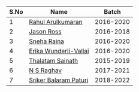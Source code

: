 | S.No | Name | Batch |
|------|------|-------|
| 1 | <a href="https://github.com/rahulkumaran">Rahul Arulkumaran</a> | 2016-2020 |
| 2 | <a href="https://github.com/rossja">Jason Ross</a> | 2016-2018 |
| 3 | <a href="https://github.com/SnehaR26">Sneha Raina</a> | 2016-2020 |
| 4 | <a href="https://github.com/ErikaWunderli">Erika Wunderli-Vallai</a> | 2016-2020 |
| 5 | <a href="https://github.com/FlasHRender">Thalatam Sainath</a> | 2015-2019 |
| 6 | <a href="https://github.com/IceCereal">N S Raghav</a> | 2017-2021 |
| 7 | <a href="https://github.com/sripat99">Sriker Balaram Paturi</a> |2018-2022|
